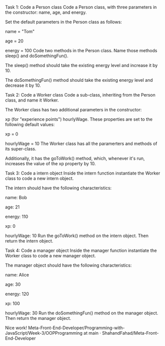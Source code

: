 Task 1: Code a Person class
Code a Person class, with three parameters in the constructor: name, age, and energy.

Set the default parameters in the Person class as follows:

name = "Tom"

age = 20

energy = 100
Code two methods in the Person class. Name those methods sleep() and doSomethingFun().

The sleep() method should take the existing energy level and increase it by 10.

The doSomethingFun() method should take the existing energy level and decrease it by 10.


Task 2: Code a Worker class
Code a sub-class, inheriting from the Person class, and name it Worker.

The Worker class has two additional parameters in the constructor:

xp (for "experience points")
hourlyWage.
These properties are set to the following default values:

xp = 0

hourlyWage = 10
The Worker class has all the paramerters and methods of its super-class.

Additionally, it has the goToWork() method, which, whenever it's run, increases the value of the xp property by 10.


Task 3: Code a intern object
Inside the intern function instantiate the Worker class to code a new intern object.

The intern should have the following characteristics:

name: Bob

age: 21

energy: 110

xp: 0

hourlyWage: 10
Run the goToWork() method on the intern object. Then return the intern object.




Task 4: Code a manager object
Inside the manager function instantiate the Worker class to code a new manager object.

The manager object should have the following characteristics:

name: Alice

age: 30

energy: 120

xp: 100

hourlyWage: 30
Run the doSomethingFun() method on the manager object. Then return the manager object.




Nice work!
Meta-Front-End-Developer/Programming-with-JavaScript/Week-3/OOPProgramming at main · ShahandFahad/Meta-Front-End-Developer